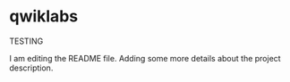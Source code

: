 # qwiklabs
TESTING

I am editing the README file. Adding some more details about the project description.

